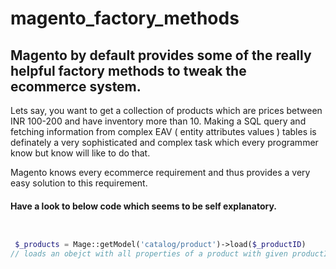 # magento_factory_methods

## Magento by default provides some of the really helpful factory methods to tweak the ecommerce system. 

Lets say, you want to get a collection of products which are prices between INR 100-200 and have inventory more than 10.
Making a SQL query and fetching information from complex EAV ( entity attributes values ) tables is definately a very sophisticated and complex task which every programmer know but know will like to do that.

Magento knows every ecommerce requirement and thus provides a very easy solution to this requirement.

#### Have a look to below code which seems to be self explanatory.


```php


 $_products = Mage::getModel('catalog/product')->load($_productID)
// loads an obejct with all properties of a product with given productID.



```
